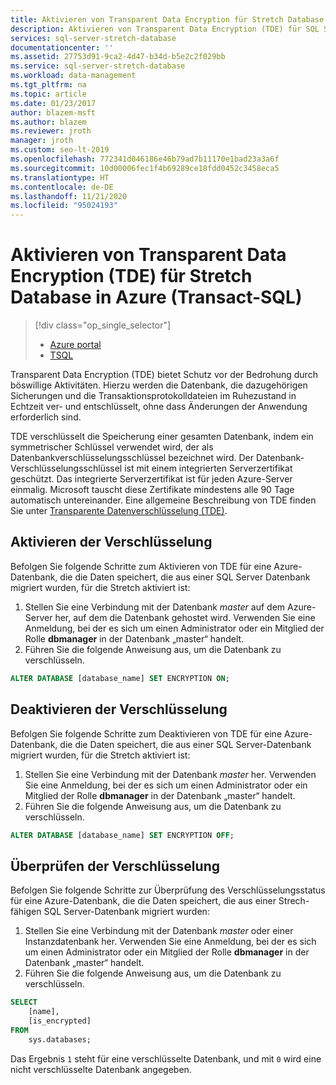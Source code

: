 ```yaml
---
title: Aktivieren von Transparent Data Encryption für Stretch Database (T-SQL)
description: Aktivieren von Transparent Data Encryption (TDE) für SQL Server Stretch Database über Azure T-SQL
services: sql-server-stretch-database
documentationcenter: ''
ms.assetid: 27753d91-9ca2-4d47-b34d-b5e2c2f029bb
ms.service: sql-server-stretch-database
ms.workload: data-management
ms.tgt_pltfrm: na
ms.topic: article
ms.date: 01/23/2017
author: blazem-msft
ms.author: blazem
ms.reviewer: jroth
manager: jroth
ms.custom: seo-lt-2019
ms.openlocfilehash: 772341d046186e46b79ad7b11170e1bad23a3a6f
ms.sourcegitcommit: 10d00006fec1f4b69289ce18fdd0452c3458eca5
ms.translationtype: HT
ms.contentlocale: de-DE
ms.lasthandoff: 11/21/2020
ms.locfileid: "95024193"
---
```

# <a name="enable-transparent-data-encryption-tde-for-stretch-database-on-azure-transact-sql"></a>Aktivieren von Transparent Data Encryption (TDE) für Stretch Database in Azure (Transact-SQL)
> [!div class="op_single_selector"]
> * [Azure portal](sql-server-stretch-database-encryption-tde.md)
> * [TSQL](sql-server-stretch-database-tde-tsql.md)
>
>

Transparent Data Encryption (TDE) bietet Schutz vor der Bedrohung durch böswillige Aktivitäten. Hierzu werden die Datenbank, die dazugehörigen Sicherungen und die Transaktionsprotokolldateien im Ruhezustand in Echtzeit ver- und entschlüsselt, ohne dass Änderungen der Anwendung erforderlich sind.

TDE verschlüsselt die Speicherung einer gesamten Datenbank, indem ein symmetrischer Schlüssel verwendet wird, der als Datenbankverschlüsselungsschlüssel bezeichnet wird. Der Datenbank-Verschlüsselungsschlüssel ist mit einem integrierten Serverzertifikat geschützt. Das integrierte Serverzertifikat ist für jeden Azure-Server einmalig. Microsoft tauscht diese Zertifikate mindestens alle 90 Tage automatisch untereinander. Eine allgemeine Beschreibung von TDE finden Sie unter [Transparente Datenverschlüsselung (TDE)].

## <a name="enabling-encryption"></a>Aktivieren der Verschlüsselung
Befolgen Sie folgende Schritte zum Aktivieren von TDE für eine Azure-Datenbank, die die Daten speichert, die aus einer SQL Server Datenbank migriert wurden, für die Stretch aktiviert ist:

1. Stellen Sie eine Verbindung mit der Datenbank *master* auf dem Azure-Server her, auf dem die Datenbank gehostet wird. Verwenden Sie eine Anmeldung, bei der es sich um einen Administrator oder ein Mitglied der Rolle **dbmanager** in der Datenbank „master“ handelt.
2. Führen Sie die folgende Anweisung aus, um die Datenbank zu verschlüsseln.

```sql
ALTER DATABASE [database_name] SET ENCRYPTION ON;
```

## <a name="disabling-encryption"></a>Deaktivieren der Verschlüsselung
Befolgen Sie folgende Schritte zum Deaktivieren von TDE für eine Azure-Datenbank, die die Daten speichert, die aus einer SQL Server-Datenbank migriert wurden, für die Stretch aktiviert ist:

1. Stellen Sie eine Verbindung mit der Datenbank *master* her. Verwenden Sie eine Anmeldung, bei der es sich um einen Administrator oder ein Mitglied der Rolle **dbmanager** in der Datenbank „master“ handelt.
2. Führen Sie die folgende Anweisung aus, um die Datenbank zu verschlüsseln.

```sql
ALTER DATABASE [database_name] SET ENCRYPTION OFF;
```

## <a name="verifying-encryption"></a>Überprüfen der Verschlüsselung
Befolgen Sie folgende Schritte zur Überprüfung des Verschlüsselungsstatus für eine Azure-Datenbank, die die Daten speichert, die aus einer Strech-fähigen SQL Server-Datenbank migriert wurden:

1. Stellen Sie eine Verbindung mit der Datenbank *master* oder einer Instanzdatenbank her. Verwenden Sie eine Anmeldung, bei der es sich um einen Administrator oder ein Mitglied der Rolle **dbmanager** in der Datenbank „master“ handelt.
2. Führen Sie die folgende Anweisung aus, um die Datenbank zu verschlüsseln.

```sql
SELECT
    [name],
    [is_encrypted]
FROM
    sys.databases;
```

Das Ergebnis ```1``` steht für eine verschlüsselte Datenbank, und mit ```0``` wird eine nicht verschlüsselte Datenbank angegeben.

<!--Anchors-->
[Transparente Datenverschlüsselung (TDE)]: /sql/relational-databases/security/encryption/transparent-data-encryption


<!--Image references-->

<!--Link references-->